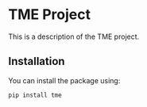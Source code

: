 # TME Project

This is a description of the TME project.

## Installation

You can install the package using:

```bash
pip install tme
